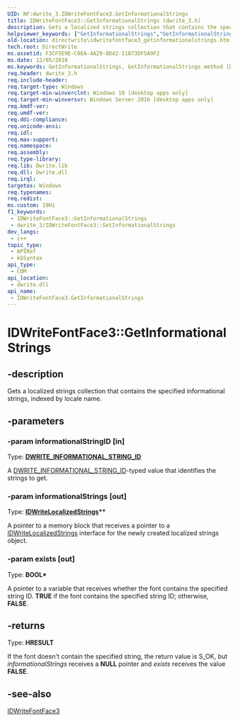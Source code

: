 ```yaml
---
UID: NF:dwrite_3.IDWriteFontFace3.GetInformationalStrings
title: IDWriteFontFace3::GetInformationalStrings (dwrite_3.h)
description: Gets a localized strings collection that contains the specified informational strings, indexed by locale name.
helpviewer_keywords: ["GetInformationalStrings","GetInformationalStrings method [Direct Write]","GetInformationalStrings method [Direct Write]","IDWriteFontFace3 interface","IDWriteFontFace3 interface [Direct Write]","GetInformationalStrings method","IDWriteFontFace3.GetInformationalStrings","IDWriteFontFace3::GetInformationalStrings","directwrite.idwritefontface3_getinformationalstrings","dwrite_3/IDWriteFontFace3::GetInformationalStrings"]
old-location: directwrite\idwritefontface3_getinformationalstrings.htm
tech.root: DirectWrite
ms.assetid: F3CF5E9E-C0EA-4A29-8D42-11873DF5A9F2
ms.date: 12/05/2018
ms.keywords: GetInformationalStrings, GetInformationalStrings method [Direct Write], GetInformationalStrings method [Direct Write],IDWriteFontFace3 interface, IDWriteFontFace3 interface [Direct Write],GetInformationalStrings method, IDWriteFontFace3.GetInformationalStrings, IDWriteFontFace3::GetInformationalStrings, directwrite.idwritefontface3_getinformationalstrings, dwrite_3/IDWriteFontFace3::GetInformationalStrings
req.header: dwrite_3.h
req.include-header: 
req.target-type: Windows
req.target-min-winverclnt: Windows 10 [desktop apps only]
req.target-min-winversvr: Windows Server 2016 [desktop apps only]
req.kmdf-ver: 
req.umdf-ver: 
req.ddi-compliance: 
req.unicode-ansi: 
req.idl: 
req.max-support: 
req.namespace: 
req.assembly: 
req.type-library: 
req.lib: Dwrite.lib
req.dll: Dwrite.dll
req.irql: 
targetos: Windows
req.typenames: 
req.redist: 
ms.custom: 19H1
f1_keywords:
 - IDWriteFontFace3::GetInformationalStrings
 - dwrite_3/IDWriteFontFace3::GetInformationalStrings
dev_langs:
 - c++
topic_type:
 - APIRef
 - kbSyntax
api_type:
 - COM
api_location:
 - dwrite.dll
api_name:
 - IDWriteFontFace3.GetInformationalStrings
---
```


# IDWriteFontFace3::GetInformationalStrings


## -description

Gets a localized strings collection that contains the specified informational strings, indexed by locale name.

## -parameters

### -param informationalStringID [in]

Type: <b><a href="/windows/win32/api/dwrite/ne-dwrite-dwrite_informational_string_id">DWRITE_INFORMATIONAL_STRING_ID</a></b>

A <a href="/windows/win32/api/dwrite/ne-dwrite-dwrite_informational_string_id">DWRITE_INFORMATIONAL_STRING_ID</a>-typed value that identifies the strings to get.

### -param informationalStrings [out]

Type: <b><a href="/windows/win32/api/dwrite/nn-dwrite-idwritelocalizedstrings">IDWriteLocalizedStrings</a>**</b>

A pointer to a memory block that receives a pointer to a <a href="/windows/win32/api/dwrite/nn-dwrite-idwritelocalizedstrings">IDWriteLocalizedStrings</a> interface for the newly created localized strings object.

### -param exists [out]

Type: <b>BOOL*</b>

A pointer to a variable that receives whether the font contains the specified string ID. <b>TRUE</b> if the font contains the specified string ID; otherwise, <b>FALSE</b>.

## -returns

Type: <b>HRESULT</b>

If the font doesn't contain the specified string, the return value is S_OK, but <i>informationalStrings</i> receives a <b>NULL</b> pointer and <i>exists</i> receives the value <b>FALSE</b>.

## -see-also

<a href="/windows/win32/api/dwrite_3/nn-dwrite_3-idwritefontface3">IDWriteFontFace3</a>

